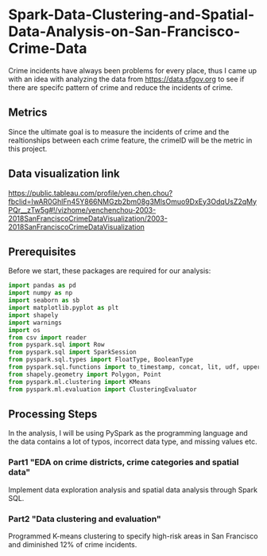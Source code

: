 # Spark-Data-Clustering-and-Spatial-Data-Analysis-on-San-Francisco-Crime-Data
Crime incidents have always been problems for every place, thus I came up with an idea with analyzing the data from https://data.sfgov.org to see if there are specifc pattern of crime and reduce the incidents of crime. 

## Metrics
Since the ultimate goal is to measure the incidents of crime and the realtionships between each crime feature, the crimeID will be the metric in this project. 

## Data visualization link
https://public.tableau.com/profile/yen.chen.chou?fbclid=IwAR0GhlFn45Y866NMGzb2bm08g3MlsOmuo9DxEy3OdqUsZ2qMyPQr__zTw5g#!/vizhome/yenchenchou-2003-2018SanFranciscoCrimeDataVisualization/2003-2018SanFranciscoCrimeDataVisualization

## Prerequisites
Before we start, these packages are required for our analysis:
```Python
import pandas as pd
import numpy as np
import seaborn as sb
import matplotlib.pyplot as plt
import shapely
import warnings
import os
from csv import reader
from pyspark.sql import Row 
from pyspark.sql import SparkSession
from pyspark.sql.types import FloatType, BooleanType
from pyspark.sql.functions import to_timestamp, concat, lit, udf, upper, to_timestamp, to_date
from shapely.geometry import Polygon, Point
from pyspark.ml.clustering import KMeans
from pyspark.ml.evaluation import ClusteringEvaluator

```

## Processing Steps
In the analysis, I will be using PySpark as the programming language and the data contains a lot of typos, incorrect data type, and missing values etc.

### Part1 "EDA on crime districts, crime categories and spatial data"
Implement data exploration analysis and spatial data analysis through Spark SQL.

### Part2 "Data clustering and evaluation"
Programmed K-means clustering to specify high-risk areas in San Francisco and diminished 12% of crime incidents.
